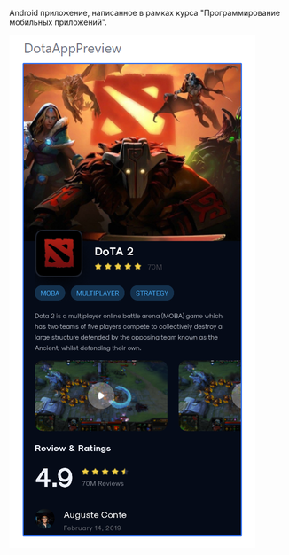 Android приложение, написанное в рамках курса "Программирование мобильных приложений".

![preview.png](src%2Fmain%2Fres%2Fdrawable%2Fpreview.png)